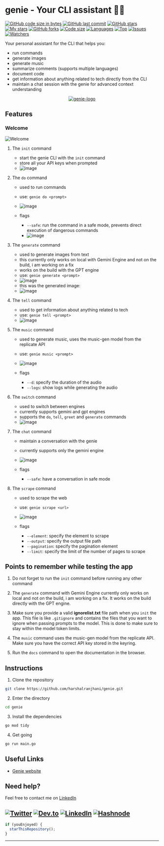 # genie - Your CLI assistant 🧞‍♂️

[![GitHub code size in bytes](https://img.shields.io/github/languages/code-size/harshalranjhani/genie?logo=github&style=for-the-badge)](https://github.com/harshalranjhani)
[![GitHub last commit](https://img.shields.io/github/last-commit/harshalranjhani/genie?style=for-the-badge&logo=git)](https://github.com/harshalranjhani)
[![GitHub stars](https://img.shields.io/github/stars/harshalranjhani/genie?style=for-the-badge)](https://github.com/harshalranjhani/genie)
[![My stars](https://img.shields.io/github/stars/harshalranjhani?affiliations=OWNER%2CCOLLABORATOR&style=for-the-badge&label=My%20stars)](https://github.com/harshalranjhani/genie)
[![GitHub forks](https://img.shields.io/github/forks/harshalranjhani/genie?style=for-the-badge&logo=git)](https://github.com/harshalranjhani/network)
[![Code size](https://img.shields.io/github/languages/code-size/harshalranjhani/genie?style=for-the-badge)](https://github.com/harshalranjhani)
[![Languages](https://img.shields.io/github/languages/count/harshalranjhani/genie?style=for-the-badge)](https://github.com/harshalranjhani)
[![Top](https://img.shields.io/github/languages/top/harshalranjhani/genie?style=for-the-badge&label=Top%20Languages)](https://github.com/harshalranjhani)
[![Issues](https://img.shields.io/github/issues/harshalranjhani/genie?style=for-the-badge&label=Issues)](https://github.com/harshalranjhani)
[![Watchers](https://img.shields.io/github/watchers/harshalranjhani/genie?label=Watch&style=for-the-badge)](https://github.com/harshalranjhani/)

Your personal assistant for the CLI that helps you:

- run commands
- generate images
- generate music
- summarize comments (supports multiple languages)
- document code
- get information about anything related to tech directly from the CLI
- maintain a chat session with the genie for advanced context understanding

<p align="center">
<a href="https://genie.harshalranjhani.in">
<img src="https://cdn.hashnode.com/res/hashnode/image/upload/v1716281685360/_2uaTNTl5.webp?auto=format" alt="genie-logo"/>
</a>
</p>

<!-- [![Generic badge](https://img.shields.io/badge/view-demo-blue?style=for-the-badge&label=View%20Demo%20Video)](https://youtu.be/OKKK1GOnlIU)  -->

## Features

### Welcome

![Welcome](https://cdn.hashnode.com/res/hashnode/image/upload/v1718473561830/j4aVeAVll.png?auto=format)

1. The `init` command

   - start the genie CLI with the `init` command
   - store all your API keys when prompted
   - ![image](https://cdn.hashnode.com/res/hashnode/image/upload/v1716282272366/Lj-xUwtH1.png?auto=format)

2. The `do` command

   - used to run commands
   - use: `genie do <prompt>`
   - ![image](https://cdn.hashnode.com/res/hashnode/image/upload/v1716282661700/X74dam0Jl.png?auto=format)

   - flags
     - `--safe`: run the command in a safe mode, prevents direct execution of dangerous commands
     - ![image](https://cdn.hashnode.com/res/hashnode/image/upload/v1716282782898/ox37E_4wD.png?auto=format)

3. The `generate` command

   - used to generate images from text
   - this currently only works on local with Gemini Engine and not on the build, i am working on a fix
   - works on the build with the GPT engine
   - use: `genie generate <prompt>`
   - ![image](https://cdn.hashnode.com/res/hashnode/image/upload/v1716283662684/fzy4kQcyO.png?auto=format)
   - this was the generated image:
   - ![image](https://cdn.hashnode.com/res/hashnode/image/upload/v1716283748566/kC1lCPYMC.jpg?auto=format)

4. The `tell` command

   - used to get information about anything related to tech
   - use: `genie tell <prompt>`
   - ![image](https://cdn.hashnode.com/res/hashnode/image/upload/v1716283848962/irLWaz5mA.png?auto=format)

5. The `music` command

   - used to generate music, uses the music-gen model from the replicate API
   - use: `genie music <prompt>`
   - ![image](https://cdn.hashnode.com/res/hashnode/image/upload/v1716284145216/fx7b1R1nC.png?auto=format)

   - flags
     - `--d`: specify the duration of the audio
     - `--logs`: show logs while generating the audio

6. The `switch` command

   - used to switch between engines
   - currently supports gemini and gpt engines
   - supports the `do`, `tell`, `greet` and `generate` commands
   - ![image](https://cdn.hashnode.com/res/hashnode/image/upload/v1717667356512/pN3kKPCio.png?auto=format)

7. The `chat` command

   - maintain a conversation with the genie
   - currently supports only the gemini engine
   - ![image](https://cdn.hashnode.com/res/hashnode/image/upload/v1718473330436/wR_UMtMCe.png?auto=format)

   - flags
     - `--safe`: have a conversation in safe mode
   
8. The `scrape` command

   - used to scrape the web
   - use: `genie scrape <url>`
   - ![image](https://cdn.hashnode.com/res/hashnode/image/upload/v1719567001823/y8ycEkGXV.png?auto=format)

   - flags
     - `--element`: specify the element to scrape
     - `--output`: specify the output file path
     - `--pagination`: specify the pagination element
     - `--limit`: specify the limit of the number of pages to scrape


## Points to remember while testing the app

1. Do not forget to run the `init` command before running any other command

2. The `generate` command with Gemini Engine currently only works on local and not on the build, i am working on a fix. It works on the build directly with the GPT engine.

3. Make sure you provide a valid **ignorelist.txt** file path when you `init` the app. This file is like `.gitignore` and contains the files that you want to ignore when passing prompts to the model. This is done to make sure to stay within the model token limits.

4. The `music` command uses the music-gen model from the replicate API. Make sure you have the correct API key stored in the keyring.

5. Run the `docs` command to open the documentation in the browser.

## Instructions

1. Clone the repository

```bash
git clone https://github.com/harshalranjhani/genie.git
```

2. Enter the directory

```bash
cd genie
```

3. Install the dependencies

```bash
go mod tidy
```

4. Get going

```bash
go run main.go
```

## Useful Links

- [Genie website](https://genie.harshalranjhani.in)

## Need help?

Feel free to contact me on [LinkedIn](https://www.linkedin.com/in/harshal-ranjhani/)

## [![Twitter](https://img.shields.io/badge/Twitter-blue.svg?logo=twitter&logoColor=white)](https://twitter.com/ranjhaniharshal) [![Dev.to](https://img.shields.io/badge/Dev.to-black.svg?logo=dev.to&logoColor=white)](https://dev.to/harshalranjhani) [![LinkedIn](https://img.shields.io/badge/LinkedIn-blue.svg?logo=linkedin&logoColor=white)](https://www.linkedin.com/in/harshal-ranjhani/) [![Hashnode](https://img.shields.io/badge/Hashnode-black.svg?logo=hashnode&logoColor=white)](https://hashnode.com/@harshalranjhani)

```javascript
if (youEnjoyed) {
  starThisRepository();
}
```

---
